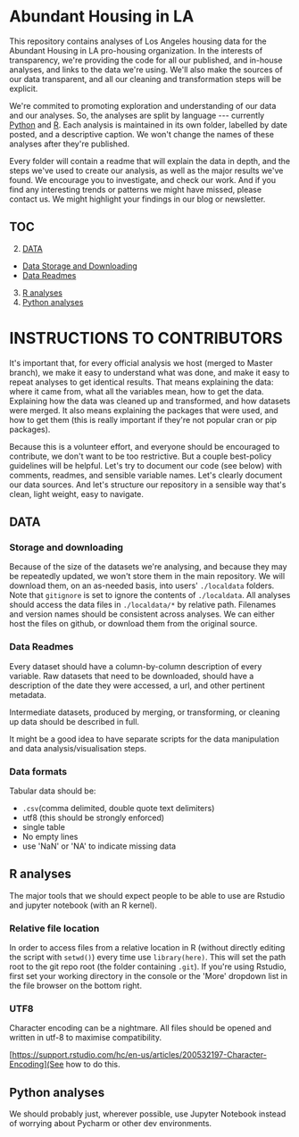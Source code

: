 # Abundant Housing in LA
This repository contains analyses of Los Angeles housing data for the Abundant Housing in LA pro-housing organization. In the interests of transparency, we're providing the code for all our published, and in-house analyses, and links to the data we're using. We'll also make the sources of our data transparent, and all our cleaning and transformation steps will be explicit.

We're commited to promoting exploration and understanding of our data and our analyses. So, the analyses are split by language --- currently [Python](#python_analyses) and [R](#r_analyses). Each analysis is maintained in its own folder, labelled by date posted, and a descriptive caption. We won't change the names of these analyses after they're published. 

Every folder will contain a readme that will explain the data in depth, and the steps we've used to create our analysis, as well as the major results we've found. We encourage you to investigate, and check our work. And if you find any interesting trends or patterns we might have missed, please contact us. We might highlight your findings in our blog or newsletter.

## TOC

2. [DATA](#data)
  * [Data Storage and Downloading](#storage_downloading)
  * [Data Readmes](#data_readmes)
3. [R analyses](#r_analyses)
4. [Python analyses](#python_analyses)

# INSTRUCTIONS TO CONTRIBUTORS

It's important that, for every official analysis we host (merged to Master branch), we make it easy to understand what was done, and make it easy to repeat analyses to get identical results. That means explaining the data: where it came from, what all the variables mean, how to get the data. Explaining how the data was cleaned up and transformed, and how datasets were merged. It also means explaining the packages that were used, and how to get them (this is really important if they're not popular cran or pip packages).

Because this is a volunteer effort, and everyone should be encouraged to contribute, we don't want to be too restrictive. But a couple best-policy guidelines will be helpful. Let's try to document our code (see below) with comments, readmes, and sensible variable names. Let's clearly document our data sources. And let's structure our repository in a sensible way that's clean, light weight, easy to navigate.

## DATA<a name="data"></a>
### Storage and downloading<a name="storage_downloading"></a>
Because of the size of the datasets we're analysing, and because they may be repeatedly updated, we won't store them in the main repository. We will download them, on an as-needed basis, into users' `./localdata` folders. Note that `gitignore` is set to ignore the contents of `./localdata`. All analyses should access the data files in `./localdata/*` by relative path. Filenames and version names should be consistent across analyses. We can either host the files on github, or download them from the original source.

### Data Readmes<a name="data_readmes"></a>
Every dataset should have a column-by-column description of every variable. Raw datasets that need to be downloaded, should have a description of the date they were accessed, a url, and other pertinent metadata. 

Intermediate datasets, produced by merging, or transforming, or cleaning up data should be described in full.

It might be a good idea to have separate scripts for the data manipulation and data analysis/visualisation steps.

### Data formats
Tabular data should be:
* `.csv`(comma delimited, double quote text delimiters)
* utf8 (this should be strongly enforced)
* single table
* No empty lines
* use 'NaN' or 'NA' to indicate missing data

## R analyses<a name="r_analyses"></a>
The major tools that we should expect people to be able to use are Rstudio and jupyter notebook (with an R kernel).

### Relative file location
In order to access files from a relative location in R (without directly editing the script with `setwd()`) every time use `library(here)`. This will set the path root to the git repo root (the folder containing `.git`). If you're using Rstudio, first set your working directory in the console or the 'More' dropdown list in the file browser on the bottom right.

### UTF8 
Character encoding can be a nightmare. All files should be opened and written in utf-8 to maximise compatibility.

[https://support.rstudio.com/hc/en-us/articles/200532197-Character-Encoding](See how to do this.


## Python analyses<a name="python_analyses"></a>
We should probably just, wherever possible, use Jupyter Notebook instead of worrying about Pycharm or other dev environments.

